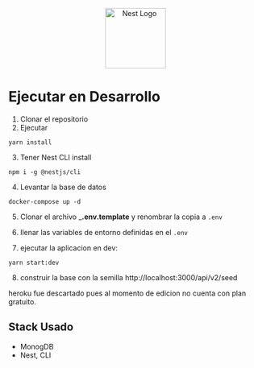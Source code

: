 <p align="center">
  <a href="http://nestjs.com/" target="blank"><img src="https://nestjs.com/img/logo-small.svg" width="120" alt="Nest Logo" /></a>
</p>

# Ejecutar en Desarrollo

1. Clonar el repositorio 
2. Ejecutar 
```
yarn install
```
3. Tener Nest CLI install
```
npm i -g @nestjs/cli
```
4. Levantar la base de datos
```
docker-compose up -d
```

5. Clonar el archivo ___.env.template__ y renombrar la copia a ```.env```

6. llenar las variables de entorno definidas en el ```.env```

7. ejecutar la aplicacion en dev:
```
yarn start:dev
```

8. construir la base con la semilla 
http://localhost:3000/api/v2/seed

heroku fue descartado pues al momento de edicion no cuenta con plan gratuito.


## Stack Usado
* MonogDB
* Nest, CLI
